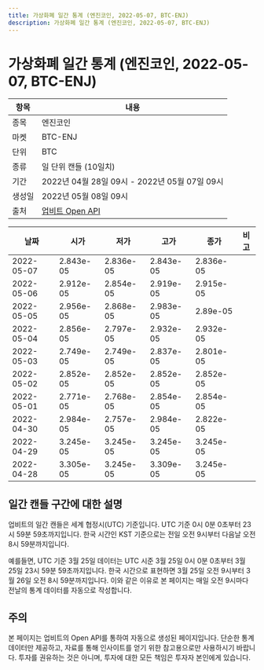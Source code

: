 ```yaml
---
title: 가상화폐 일간 통계 (엔진코인, 2022-05-07, BTC-ENJ)
description: 가상화폐 일간 통계 (엔진코인, 2022-05-07, BTC-ENJ)
---
```



가상화폐 일간 통계 (엔진코인, 2022-05-07, BTC-ENJ)
===

|항목|내용|
|--|--|
|종목|엔진코인|
|마켓|BTC-ENJ|
|단위|BTC|
|종류|일 단위 캔들 (10일치)|
|기간|2022년 04월 28일 09시 - 2022년 05월 07일 09시|
|생성일|2022년 05월 08일 09시|
|출처|[업비트 Open API](https://docs.upbit.com)|


|날짜|시가|저가|고가|종가|비고|
|--|--|--|--|--|--|
|2022-05-07|2.843e-05|2.836e-05|2.843e-05|2.836e-05|    |
|2022-05-06|2.912e-05|2.854e-05|2.919e-05|2.915e-05|    |
|2022-05-05|2.956e-05|2.868e-05|2.983e-05|2.89e-05|    |
|2022-05-04|2.856e-05|2.797e-05|2.932e-05|2.932e-05|    |
|2022-05-03|2.749e-05|2.749e-05|2.837e-05|2.801e-05|    |
|2022-05-02|2.852e-05|2.852e-05|2.852e-05|2.852e-05|    |
|2022-05-01|2.771e-05|2.768e-05|2.854e-05|2.854e-05|    |
|2022-04-30|2.984e-05|2.757e-05|2.984e-05|2.822e-05|    |
|2022-04-29|3.245e-05|3.245e-05|3.245e-05|3.245e-05|    |
|2022-04-28|3.305e-05|3.245e-05|3.309e-05|3.245e-05|    |


일간 캔들 구간에 대한 설명
---


업비트의 일간 캔들은 세계 협정시(UTC) 기준입니다. 
UTC 기준 0시 0분 0초부터 23시 59분 59초까지입니다. 
한국 시간인 KST 기준으로는 전일 오전 9시부터 다음날 오전 8시 59분까지입니다. 


예를들면, UTC 기준 3월 25일 데이터는 UTC 시준 3월 25일 0시 0분 0초부터 3월 25일 23시 59분 59초까지입니다. 
한국 시간으로 표현하면 3월 25일 오전 9시부터 3월 26일 오전 8시 59분까지입니다. 
이와 같은 이유로 본 페이지는 매일 오전 9시마다 전날의 통계 데이터를 자동으로 작성합니다. 


주의
---


본 페이지는 업비트의 Open API를 통하여 자동으로 생성된 페이지입니다. 
단순한 통계 데이터만 제공하고, 자료를 통해 인사이트를 얻기 위한 참고용으로만 사용하시기 바랍니다. 
투자를 권유하는 것은 아니며, 투자에 대한 모든 책임은 투자자 본인에게 있습니다. 
